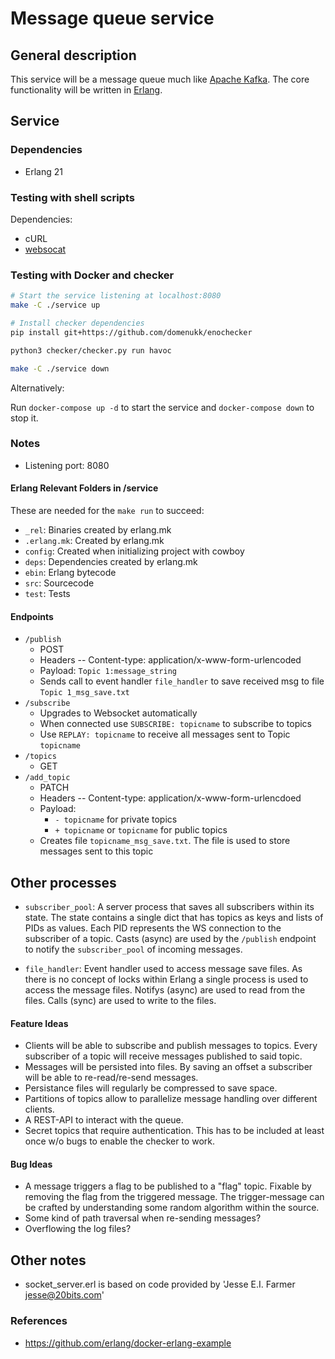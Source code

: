 Message queue service
=====================

General description
-------------------

This service will be a message queue much like [Apache Kafka](https://kafka.apache.org/). The core functionality will be written in [Erlang](https://www.erlang.org/).

Service
-------

### Dependencies

-	Erlang 21

### Testing with shell scripts

Dependencies:

-	cURL
-	[websocat](https://github.com/vi/websocat)

### Testing with Docker and checker

```sh
# Start the service listening at localhost:8080
make -C ./service up

# Install checker dependencies
pip install git+https://github.com/domenukk/enochecker

python3 checker/checker.py run havoc

make -C ./service down
```

Alternatively:

Run `docker-compose up -d` to start the service and `docker-compose down` to stop it.

### Notes

-	Listening port: 8080

#### Erlang Relevant Folders in /service

These are needed for the `make run` to succeed:

-	`_rel`: Binaries created by erlang.mk
-	`.erlang.mk`: Created by erlang.mk
-	`config`: Created when initializing project with cowboy
-	`deps`: Dependencies created by erlang.mk
-	`ebin`: Erlang bytecode
-	`src`: Sourcecode
-	`test`: Tests

#### Endpoints

-	`/publish`
	-	POST
	-	Headers -- Content-type: application/x-www-form-urlencoded
	-	Payload: `Topic 1:message_string`
	-	Sends call to event handler `file_handler` to save received msg to file `Topic 1_msg_save.txt`
-	`/subscribe`
	-	Upgrades to Websocket automatically
	-	When connected use `SUBSCRIBE: topicname` to subscribe to topics
	-	Use `REPLAY: topicname` to receive all messages sent to Topic `topicname`
-	`/topics`
	-	GET
-	`/add_topic`
	-	PATCH
	-	Headers -- Content-type: application/x-www-form-urlencdoed
	-	Payload:
		-	`- topicname` for private topics
		-	`+ topicname` or `topicname` for public topics
	-	Creates file `topicname_msg_save.txt`. The file is used to store messages sent to this topic

Other processes
---------------

-	`subscriber_pool`: A server process that saves all subscribers within its state. The state contains a single dict that has topics as keys and lists of PIDs as values. Each PID represents the WS connection to the subscriber of a topic. Casts (async) are used by the `/publish` endpoint to notify the `subscriber_pool` of incoming messages.

-	`file_handler`: Event handler used to access message save files. As there is no concept of locks within Erlang a single process is used to access the message files. Notifys (async) are used to read from the files. Calls (sync) are used to write to the files.

#### Feature Ideas

-	Clients will be able to subscribe and publish messages to topics. Every subscriber of a topic will receive messages published to said topic.
-	Messages will be persisted into files. By saving an offset a subscriber will be able to re-read/re-send messages.
-	Persistance files will regularly be compressed to save space.
-	Partitions of topics allow to parallelize message handling over different clients.
-	A REST-API to interact with the queue.
-	Secret topics that require authentication. This has to be included at least once w/o bugs to enable the checker to work.

#### Bug Ideas

-	A message triggers a flag to be published to a "flag" topic. Fixable by removing the flag from the triggered message. The trigger-message can be crafted by understanding some random algorithm within the source.
-	Some kind of path traversal when re-sending messages?
-	Overflowing the log files?

Other notes
-----------

-	socket_server.erl is based on code provided by 'Jesse E.I. Farmer jesse@20bits.com'

### References

-	https://github.com/erlang/docker-erlang-example

